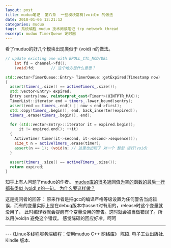 ```yaml
---
layout: post
title: muduo笔记  第八章  一些模块常有(void)n 的做法
date: 2018-01-05 12:21:12
categories: muduo
tags:  系统编程 muduo 技术阅读笔记 tcp network thread
excerpt: muduo TimerQueue 定时器
---
```





看了muduo的好几个模块出现类似于 (void) n的做法。
```c++
// update existing one with EPOLL_CTL_MOD/DEL
    int fd = channel->fd();
    (void)fd;		// 这个地方是什么意思？

```

```c++
std::vector<TimerQueue::Entry> TimerQueue::getExpired(Timestamp now)
{
  assert(timers_.size() == activeTimers_.size());
  std::vector<Entry> expired;
  Entry sentry(now, reinterpret_cast<Timer*>(UINTPTR_MAX));
  TimerList::iterator end = timers_.lower_bound(sentry);
  assert(end == timers_.end() || now < end->first);
  std::copy(timers_.begin(), end, back_inserter(expired));
  timers_.erase(timers_.begin(), end);

  for (std::vector<Entry>::iterator it = expired.begin();
      it != expired.end(); ++it)
  {
    ActiveTimer timer(it->second, it->second->sequence());
    size_t n = activeTimers_.erase(timer);
    assert(n == 1); (void)n; // 这里也出现了 对一个 整型 进行(void)
  }

  assert(timers_.size() == activeTimers_.size());
  return expired;
}

```

知乎上有人问题了muduo的作者。
[muduo库的很多返回值为空的函数的最后一行都有类似 (void) n的一句， 为什么要这样做？](https://www.zhihu.com/question/24311085)

这是提问者的回答：
原来作者是把gcc的编译严格等级设置为任何警告当成错误，而有的变量实际上是在debug版本中assert时有用的，release时这个变量就没用了， 此时编译器就会提醒有个变量没用的警告。这时就会被当做错误了。所以用(void)n 避免这个错误。 感觉陈硕的回应好冷。呵呵
 

---
 \--- 《Linux多线程服务端编程：使用muduo C++ 网络库》 陈硕. 电子工业出版社. Kindle 版本.







